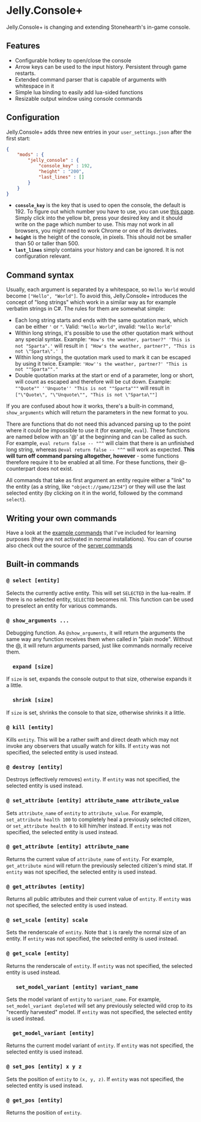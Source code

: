 Jelly.Console+
=====


Jelly.Console+ is changing and extending Stonehearth's in-game console.

## Features

* Configurable hotkey to open/close the console
* Arrow keys can be used to the input history. Persistent through game restarts.
* Extended command parser that is capable of arguments with whitespace in it
* Simple lua binding to easily add lua-sided functions
* Resizable output window using console commands

## Configuration

Jelly.Console+ adds three new entries in your `user_settings.json` after the first start:

```json
{
	"mods" : {
		"jelly_console" : {
			"console_key" : 192,
			"height" : "200",
			"last_lines" : []
		}
	}
}
```

- **`console_key`** is the key that is used to open the console, the default is 192. To figure out which number you have to use, you can use [this page](http://jsfiddle.net/9uLedsg9/2/embedded/result/). Simply click into the yellow bit, press your desired key and it should write on the page which number to use. This may not work in all browsers, you might need to work Chrome or one of its derivates.
- **`height`** is the height of the console, in pixels. This should not be smaller than 50 or taller than 500.
- **`last_lines`** simply contains your history and can be ignored. It is not configuration relevant.

## Command syntax

Usually, each argument is separated by a whitespace, so `Hello World` would become `["Hello", "World"]`. To avoid this, Jelly.Console+ introduces the concept of "long strings" which work in a similar way as for example verbatim strings in C#. The rules for them are somewhat simple:

- Each long string starts and ends with the same quotation mark, which can be either `'` or `"`.
Valid: `"Hello World"`, invalid: `"Hello World'`
- Within long strings, it's possible to use the other quotation mark without any special syntax.
Example: `"How's the weather, partner?" 'This is not "Sparta".'` will result in `[ "How's the weather, partner?", "This is not \"Sparta\".' ]`
- Within long strings, the quotation mark used to mark it can be escaped by using it twice.
Example: `'How''s the weather, partner?' "This is not ""Sparta""."`
- Double quotation marks at the start or end of a parameter, long or short, will count as escaped and therefore will be cut down.
Example: `""Quote"" ''Unquote'' "This is not ""Sparta"""` will result in `["\"Quote\", "\"Unquote\"", "This is not \"Sparta\""]`

If you are confused about how it works, there's a built-in command, `show_arguments` which will return the parameters in the new format to you.

There are functions that do not need this advanced parsing up to the point where it could be impossible to use it (for example, `eval`). These functions are named below with an '@' at the beginning and can be called as such. For example, `eval return false -- "^^` will claim that there is an unfinished long string, whereas `@eval return false -- "^^` will work as expected. **This will turn off command parsing altogether, however** - some functions therefore require it to be enabled at all time. For these functions, their @-counterpart does not exist.

All commands that take as first argument an entity require either a "link" to the entity (as a string, like `"object://game/1234"`) or they will use the last selected entity (by clicking on it in the world, followed by the command `select`).

## Writing your own commands
Have a look at the [example commands](example_commands.lua) that I've included for learning purposes (they are not activated in normal installations). You can of course also check out the source of the [server commands](server_commands.lua)

## Built-in commands

### `@ select [entity]`
Selects the currently active entity. This will set `SELECTED` in the lua-realm. If there is no selected entity, `SELECTED` becomes nil. This function can be used to preselect an entity for various commands.

### `@ show_arguments ...`
Debugging function. As `@show_arguments`, it will return the arguments the same way any function receives them when called in "plain mode". Without the @, it will return arguments parsed, just like commands normally receive them.

### `  expand [size]`
If `size` is set, expands the console output to that size, otherwise expands it a little.

### `  shrink [size]`
If `size` is set, shrinks the console to that size, otherwise shrinks it a little.

### `@ kill [entity]`
Kills `entity`. This will be a rather swift and direct death which may not invoke any observers that usually watch for kills. If `entity` was not specified, the selected entity is used instead.

### `@ destroy [entity]`
Destroys (effectively removes) `entity`. If `entity` was not specified, the selected entity is used instead.

### `@ set_attribute [entity] attribute_name attribute_value`
Sets `attribute_name` of `entity` to `attribute_value`. For example, `set_attribute health 100` to completely heal a previously selected citizen, or `set_attribute health 0` to kill him/her instead. If `entity` was not specified, the selected entity is used instead.

### `@ get_attribute [entity] attribute_name`
Returns the current value of `attribute_name` of `entity`. For example, `get_attribute mind` will return the previously selected citizen's mind stat. If `entity` was not specified, the selected entity is used instead.

### `@ get_attributes [entity]`
Returns all public attributes and their current value of `entity`. If `entity` was not specified, the selected entity is used instead.

### `@ set_scale [entity] scale`
Sets the renderscale of `entity`. Note that `1` is rarely the normal size of an entity. If `entity` was not specified, the selected entity is used instead.

### `@ get_scale [entity]`
Returns the renderscale of `entity`. If `entity` was not specified, the selected entity is used instead.

### `   set_model_variant [entity] variant_name`
Sets the model variant of `entity` to `variant_name`. For example, `set_model_variant depleted` will set any previously selected wild crop to its "recently harvested" model. If `entity` was not specified, the selected entity is used instead.

### `  get_model_variant [entity]`
Returns the current model variant of `entity`. If `entity` was not specified, the selected entity is used instead.

### `@ set_pos [entity] x y z`
Sets the position of `entity` to `(x, y, z)`. If `entity` was not specified, the selected entity is used instead.

### `@ get_pos [entity]`
Returns the position of `entity`.
